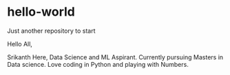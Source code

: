 # hello-world
Just another repository to start

Hello All,

Srikanth Here, Data Science and ML Aspirant. Currently pursuing Masters in Data science.
Love coding in Python and playing with Numbers.
